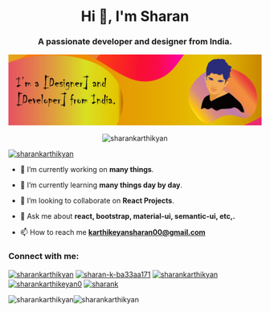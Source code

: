 <h1 align="center">Hi 👋, I'm Sharan</h1>
<h3 align="center">A passionate developer and designer from India.</h3>

<img src="./assets/images/SharanBanner.png"/>

<p align="center"> <img src="https://komarev.com/ghpvc/?username=sharankarthikyan&label=Profile%20views&color=0e75b6&style=flat" alt="sharankarthikyan" /> </p>

<p align="left"> <a href="https://github.com/ryo-ma/github-profile-trophy"><img src="https://github-profile-trophy.vercel.app/?username=sharankarthikyan" alt="sharankarthikyan" /></a> </p>

- 🔭 I’m currently working on **many things**.

- 🌱 I’m currently learning **many things day by day**.

- 👯 I’m looking to collaborate on **React Projects**.

<!-- - 👨‍💻 Here is my [portfolio](https://sharankarthikeyan.ml/). -->

- 💬 Ask me about **react, bootstrap, material-ui, semantic-ui, etc,.**

- 📫 How to reach me **karthikeyansharan00@gmail.com**

<!--### Blogs posts-->
<!-- BLOG-POST-LIST:START -->
<!-- BLOG-POST-LIST:END -->

<h3 align="left">Connect with me:</h3>
<p align="left">
<a href="https://dev.to/sharankarthikyan" target="blank"><img align="center" src="https://cdn.jsdelivr.net/npm/simple-icons@3.0.1/icons/dev-dot-to.svg" alt="sharankarthikyan" height="30" width="40" /></a>
<a href="https://linkedin.com/in/sharan-k-ba33aa171" target="blank"><img align="center" src="https://cdn.jsdelivr.net/npm/simple-icons@3.0.1/icons/linkedin.svg" alt="sharan-k-ba33aa171" height="30" width="40" /></a>
<a href="https://codesandbox.com/sharankarthikyan" target="blank"><img align="center" src="https://cdn.jsdelivr.net/npm/simple-icons@3.0.1/icons/codesandbox.svg" alt="sharankarthikyan" height="30" width="40" /></a>
<a href="https://fb.com/sharankarthikeyan0" target="blank"><img align="center" src="https://cdn.jsdelivr.net/npm/simple-icons@3.0.1/icons/facebook.svg" alt="sharankarthikeyan0" height="30" width="40" /></a>
<!-- <a href="https://instagram.com/sharankarthikeyan" target="blank"><img align="center" src="https://cdn.jsdelivr.net/npm/simple-icons@3.0.1/icons/instagram.svg" alt="sharankarthikeyan" height="30" width="40" /></a> -->
<a href="https://www.hackerrank.com/sharank" target="blank"><img align="center" src="https://cdn.jsdelivr.net/npm/simple-icons@3.0.1/icons/hackerrank.svg" alt="sharank" height="30" width="40" /></a>
</p>


<p><img align="left" src="https://github-readme-stats.vercel.app/api/top-langs?username=sharankarthikyan&show_icons=true&locale=en&layout=compact" alt="sharankarthikyan" /></p>

<p>&nbsp;<img align="left" src="https://github-readme-stats.vercel.app/api?username=sharankarthikyan&show_icons=true&locale=en" alt="sharankarthikyan" /></p>

<!--<p>&nbsp;<img align="left" src="https://github-readme-stats.vercel.app/api/wakatime?username=sharankarthikyan" alt="sharankarthikyan" /></p>-->
